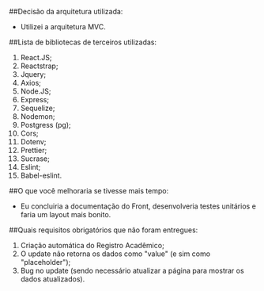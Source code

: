 ##Decisão da arquitetura utilizada:

- Utilizei a arquitetura MVC. 

##Lista de bibliotecas de terceiros utilizadas:

1. React.JS;
2. Reactstrap;
3. Jquery;
4. Axios;
5. Node.JS;
6. Express;
7. Sequelize;
8. Nodemon;
9. Postgress (pg);
10. Cors;	
11. Dotenv;
12. Prettier;
13. Sucrase;
14. Eslint;
15. Babel-eslint.

##O que você melhoraria se tivesse mais tempo:

- Eu concluiria a documentação do Front, desenvolveria testes unitários e faria um layout mais bonito.

##Quais requisitos obrigatórios que não foram entregues:

1. Criação automática do Registro Acadêmico;
2. O update não retorna os dados como "value" (e sim como "placeholder");
3. Bug no update (sendo necessário atualizar a página para mostrar os dados atualizados).